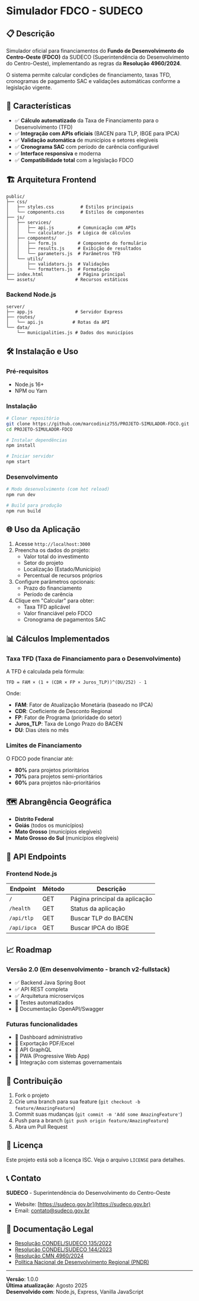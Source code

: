 # Simulador FDCO - SUDECO

## 📋 Descrição

Simulador oficial para financiamentos do **Fundo de Desenvolvimento do Centro-Oeste (FDCO)** da SUDECO (Superintendência do Desenvolvimento do Centro-Oeste), implementando as regras da **Resolução 4960/2024**.

O sistema permite calcular condições de financiamento, taxas TFD, cronogramas de pagamento SAC e validações automáticas conforme a legislação vigente.

## 🚀 Características

- ✅ **Cálculo automatizado** da Taxa de Financiamento para o Desenvolvimento (TFD)
- ✅ **Integração com APIs oficiais** (BACEN para TLP, IBGE para IPCA)
- ✅ **Validação automática** de municípios e setores elegíveis
- ✅ **Cronograma SAC** com período de carência configurável
- ✅ **Interface responsiva** e moderna
- ✅ **Compatibilidade total** com a legislação FDCO

## 🏗️ Arquitetura Frontend

```
public/
├── css/
│   ├── styles.css          # Estilos principais
│   └── components.css      # Estilos de componentes
├── js/
│   ├── services/
│   │   ├── api.js         # Comunicação com APIs
│   │   └── calculator.js  # Lógica de cálculos
│   ├── components/
│   │   ├── form.js        # Componente do formulário
│   │   ├── results.js     # Exibição de resultados
│   │   └── parameters.js  # Parâmetros TFD
│   └── utils/
│       ├── validators.js  # Validações
│       └── formatters.js  # Formatação
├── index.html             # Página principal
└── assets/               # Recursos estáticos
```

### Backend Node.js

```
server/
├── app.js                # Servidor Express
├── routes/
│   └── api.js           # Rotas da API
└── data/
    └── municipalities.js # Dados dos municípios
```

## 🛠️ Instalação e Uso

### Pré-requisitos

- Node.js 16+
- NPM ou Yarn

### Instalação

```bash
# Clonar repositório
git clone https://github.com/marcodiniz755/PROJETO-SIMULADOR-FDCO.git
cd PROJETO-SIMULADOR-FDCO

# Instalar dependências
npm install

# Iniciar servidor
npm start
```

### Desenvolvimento

```bash
# Modo desenvolvimento (com hot reload)
npm run dev

# Build para produção
npm run build
```

## 🌐 Uso da Aplicação

1. Acesse `http://localhost:3000`
2. Preencha os dados do projeto:
   - Valor total do investimento
   - Setor do projeto
   - Localização (Estado/Município)
   - Percentual de recursos próprios
3. Configure parâmetros opcionais:
   - Prazo do financiamento
   - Período de carência
4. Clique em "Calcular" para obter:
   - Taxa TFD aplicável
   - Valor financiável pelo FDCO
   - Cronograma de pagamentos SAC

## 📊 Cálculos Implementados

### Taxa TFD (Taxa de Financiamento para o Desenvolvimento)

A TFD é calculada pela fórmula:
```
TFD = FAM × (1 + (CDR × FP × Juros_TLP))^(DU/252) - 1
```

Onde:
- **FAM**: Fator de Atualização Monetária (baseado no IPCA)
- **CDR**: Coeficiente de Desconto Regional
- **FP**: Fator de Programa (prioridade do setor)
- **Juros_TLP**: Taxa de Longo Prazo do BACEN
- **DU**: Dias úteis no mês

### Limites de Financiamento

O FDCO pode financiar até:
- **80%** para projetos prioritários
- **70%** para projetos semi-prioritários  
- **60%** para projetos não-prioritários

## 🗺️ Abrangência Geográfica

- **Distrito Federal**
- **Goiás** (todos os municípios)
- **Mato Grosso** (municípios elegíveis)
- **Mato Grosso do Sul** (municípios elegíveis)

## 🔧 API Endpoints

### Frontend Node.js

| Endpoint | Método | Descrição |
|----------|--------|-----------|
| `/` | GET | Página principal da aplicação |
| `/health` | GET | Status da aplicação |
| `/api/tlp` | GET | Buscar TLP do BACEN |
| `/api/ipca` | GET | Buscar IPCA do IBGE |

## 📈 Roadmap

### Versão 2.0 (Em desenvolvimento - branch v2-fullstack)
- ✅ Backend Java Spring Boot
- ✅ API REST completa
- ✅ Arquitetura microserviços
- 🔄 Testes automatizados
- 🔄 Documentação OpenAPI/Swagger

### Futuras funcionalidades
- 🔄 Dashboard administrativo
- 🔄 Exportação PDF/Excel
- 🔄 API GraphQL
- 🔄 PWA (Progressive Web App)
- 🔄 Integração com sistemas governamentais

## 🤝 Contribuição

1. Fork o projeto
2. Crie uma branch para sua feature (`git checkout -b feature/AmazingFeature`)
3. Commit suas mudanças (`git commit -m 'Add some AmazingFeature'`)
4. Push para a branch (`git push origin feature/AmazingFeature`)
5. Abra um Pull Request

## 📄 Licença

Este projeto está sob a licença ISC. Veja o arquivo `LICENSE` para detalhes.

## 📞 Contato

**SUDECO** - Superintendência do Desenvolvimento do Centro-Oeste
- Website: [https://sudeco.gov.br](https://sudeco.gov.br)
- Email: [contato@sudeco.gov.br](mailto:contato@sudeco.gov.br)

## 📖 Documentação Legal

- [Resolução CONDEL/SUDECO 135/2022](link-para-documento)
- [Resolução CONDEL/SUDECO 144/2023](link-para-documento)
- [Resolução CMN 4960/2024](link-para-documento)
- [Política Nacional de Desenvolvimento Regional (PNDR)](link-para-documento)

---

**Versão**: 1.0.0  
**Última atualização**: Agosto 2025  
**Desenvolvido com**: Node.js, Express, Vanilla JavaScript